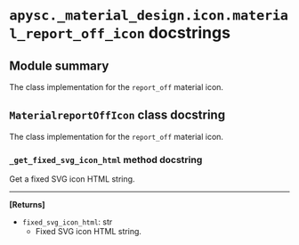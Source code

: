 # `apysc._material_design.icon.material_report_off_icon` docstrings

## Module summary

The class implementation for the `report_off` material icon.

## `MaterialreportOffIcon` class docstring

The class implementation for the `report_off` material icon.

### `_get_fixed_svg_icon_html` method docstring

Get a fixed SVG icon HTML string.<hr>

**[Returns]**

- `fixed_svg_icon_html`: str
  - Fixed SVG icon HTML string.